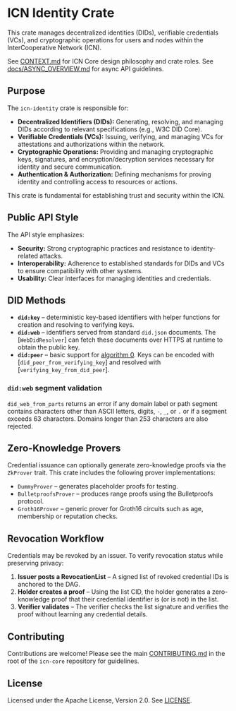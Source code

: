 # ICN Identity Crate

This crate manages decentralized identities (DIDs), verifiable credentials (VCs), and cryptographic operations for users and nodes within the InterCooperative Network (ICN).

See [CONTEXT.md](../../CONTEXT.md) for ICN Core design philosophy and crate roles.
See [docs/ASYNC_OVERVIEW.md](../../docs/ASYNC_OVERVIEW.md) for async API guidelines.

## Purpose

The `icn-identity` crate is responsible for:

*   **Decentralized Identifiers (DIDs):** Generating, resolving, and managing DIDs according to relevant specifications (e.g., W3C DID Core).
*   **Verifiable Credentials (VCs):** Issuing, verifying, and managing VCs for attestations and authorizations within the network.
*   **Cryptographic Operations:** Providing and managing cryptographic keys, signatures, and encryption/decryption services necessary for identity and secure communication.
*   **Authentication & Authorization:** Defining mechanisms for proving identity and controlling access to resources or actions.

This crate is fundamental for establishing trust and security within the ICN.

## Public API Style

The API style emphasizes:

*   **Security:** Strong cryptographic practices and resistance to identity-related attacks.
*   **Interoperability:** Adherence to established standards for DIDs and VCs to ensure compatibility with other systems.
*   **Usability:** Clear interfaces for managing identities and credentials.

## DID Methods

* **`did:key`** – deterministic key-based identifiers with helper functions for
  creation and resolving to verifying keys.
* **`did:web`** – identifiers served from standard `did.json` documents. The
  [`WebDidResolver`] can fetch these documents over HTTPS at runtime to obtain
  the public key.
* **`did:peer`** – basic support for [algorithm 0](https://identity.foundation/peer-did-method-spec/).
  Keys can be encoded with [`did_peer_from_verifying_key`] and resolved with
  [`verifying_key_from_did_peer`].

### `did:web` segment validation

`did_web_from_parts` returns an error if any domain label or path segment
contains characters other than ASCII letters, digits, `-`, `_`, or `.` or if a
segment exceeds 63 characters. Domains longer than 253 characters are also
rejected.

## Zero-Knowledge Provers

Credential issuance can optionally generate zero-knowledge proofs via the
`ZkProver` trait. This crate includes the following prover implementations:

- `DummyProver` – generates placeholder proofs for testing.
- `BulletproofsProver` – produces range proofs using the Bulletproofs protocol.
- `Groth16Prover` – generic prover for Groth16 circuits such as age, membership
  or reputation checks.

## Revocation Workflow

Credentials may be revoked by an issuer. To verify revocation status while
preserving privacy:

1. **Issuer posts a RevocationList** – A signed list of revoked credential IDs
   is anchored to the DAG.
2. **Holder creates a proof** – Using the list CID, the holder generates a
   zero-knowledge proof that their credential identifier is (or is not) in the
   list.
3. **Verifier validates** – The verifier checks the list signature and verifies
   the proof without learning any credential details.

## Contributing

Contributions are welcome! Please see the main [CONTRIBUTING.md](../../CONTRIBUTING.md) in the root of the `icn-core` repository for guidelines.

## License

Licensed under the Apache License, Version 2.0. See [LICENSE](../../LICENSE). 